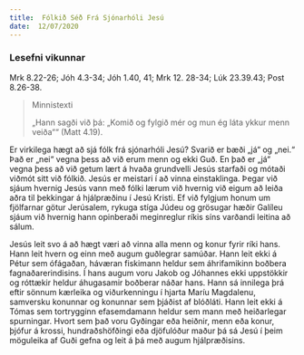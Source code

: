 ```yaml
---
title:  Fólkið Séð Frá Sjónarhóli Jesú
date:  12/07/2020
---
```


### Lesefni vikunnar
Mrk 8.22-26; Jóh 4.3-34; Jóh 1.40, 41; Mrk 12. 28-34; Lúk 23.39.43; Post 8.26-38.

> <p>Minnistexti</p>
> „Hann sagði við þá: „Komið og fylgið mér og mun ég láta ykkur menn veiða““ (Matt 4.19).

Er virkilega hægt að sjá fólk frá sjónarhóli Jesú?  Svarið er bæði „já“ og „nei.“  Það er „nei“ vegna þess að við erum menn og ekki Guð.  En það er „já“ vegna þess að við getum lært á hvaða grundvelli Jesús starfaði og mótaði viðmót sitt við fólkið.  Jesús er meistari í að vinna einstaklinga.  Þegar við sjáum hvernig Jesús vann með fólki lærum við hvernig við eigum að leiða aðra til þekkingar á hjálpræðinu í Jesú Kristi.  Ef við fylgjum honum um fjölfarnar götur Jerúsalem, rykuga stíga Júdeu og grösugar hæðir Galíleu sjáum við hvernig hann opinberaði meginreglur ríkis síns varðandi leitina að sálum.

Jesús leit svo á að hægt væri að vinna alla menn og konur fyrir ríki hans.  Hann leit hvern og einn með augum guðlegrar samúðar.  Hann leit ekki á Pétur sem ófágaðan, háværan fiskimann heldur sem áhrifamikinn boðbera fagnaðarerindisins.  Í hans augum voru Jakob og Jóhannes ekki uppstökkir og róttækir heldur áhugasamir boðberar náðar hans.  Hann sá innilega þrá eftir sönnum kærleika og viðurkenningu í hjarta Maríu Magdalenu, samversku konunnar og konunnar sem þjáðist af blóðláti.  Hann leit ekki á Tómas sem tortrygginn efasemdamann heldur sem mann með heiðarlegar spurningar.  Hvort sem það voru Gyðingar eða heiðnir, menn eða konur, þjófur á krossi, hundraðshöfðingi eða djöfulóður maður þá sá Jesú í þeim möguleika af Guði gefna og leit á þá með augum hjálpræðisins.